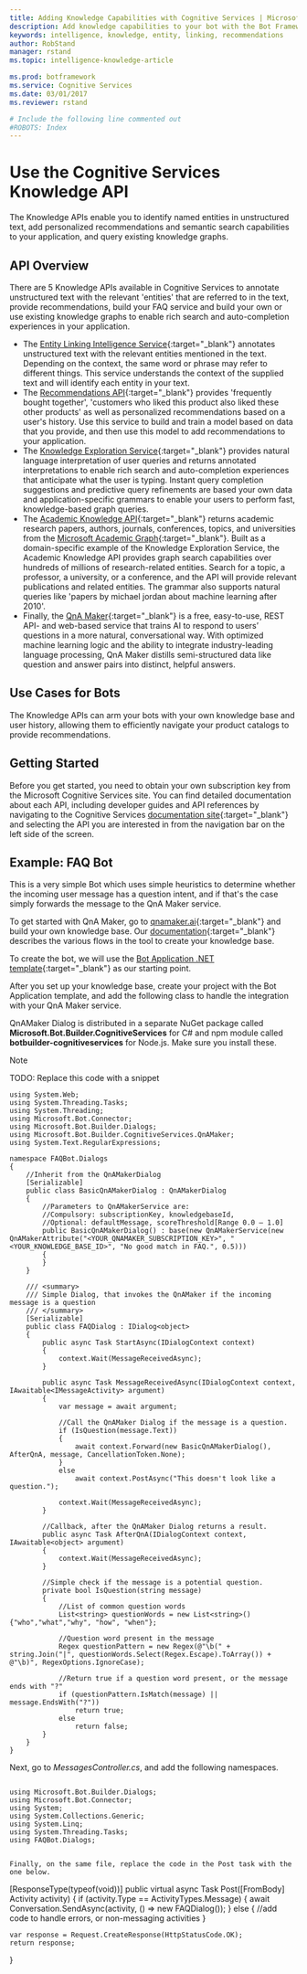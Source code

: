 ```yaml
---
title: Adding Knowledge Capabilities with Cognitive Services | Microsoft Docs
description: Add knowledge capabilities to your bot with the Bot Framework and Cognitive Services.
keywords: intelligence, knowledge, entity, linking, recommendations
author: RobStand
manager: rstand
ms.topic: intelligence-knowledge-article

ms.prod: botframework
ms.service: Cognitive Services
ms.date: 03/01/2017
ms.reviewer: rstand

# Include the following line commented out
#ROBOTS: Index
---
```

# Use the Cognitive Services Knowledge API
The Knowledge APIs enable you to identify named entities in unstructured text, add personalized recommendations and semantic search capabilities to your application, and query existing knowledge graphs.

## API Overview
There are 5 Knowledge APIs available in Cognitive Services to annotate unstructured text with the relevant 'entities' that are referred to in the text, provide recommendations, build your FAQ service and build your own or use existing knowledge graphs to enable rich search and auto-completion experiences in your application.

- The [Entity Linking Intelligence Service](https://www.microsoft.com/cognitive-services/en-us/entity-linking-intelligence-service){:target="_blank"} annotates unstructured text with the relevant entities mentioned in the text. Depending on the context, the same word or phrase may refer to different things. This service understands the context of the supplied text and will identify each entity in your text.    
- The [Recommendations API](https://www.microsoft.com/cognitive-services/en-us/bing-image-search-api){:target="_blank"} provides 'frequently bought together', 'customers who liked this product also liked these other products' as well as personalized recommendations based on a user's history. Use this service to build and train a model based on data that you provide, and then use this model to add recommendations to your application.
- The [Knowledge Exploration Service](https://www.microsoft.com/cognitive-services/en-us/knowledge-exploration-service){:target="_blank"} provides natural language interpretation of user queries and returns annotated interpretations to enable rich search and auto-completion experiences that anticipate what the user is typing. Instant query completion suggestions and predictive query refinements are based your own data and application-specific grammars to enable your users to perform fast, knowledge-based graph queries.    
- The [Academic Knowledge API](https://www.microsoft.com/cognitive-services/en-us/academic-knowledge-api){:target="_blank"} returns academic research papers, authors, journals, conferences, topics, and universities from the [Microsoft Academic Graph](https://www.microsoft.com/en-us/research/project/microsoft-academic-graph/){:target="_blank"}. Built as a domain-specific example of the Knowledge Exploration Service, the Academic Knowledge API provides graph search capabilities over hundreds of millions of research-related entities. Search for a topic, a professor, a university, or a conference, and the API will provide relevant publications and related entities. The grammar also supports natural queries like 'papers by michael jordan about machine learning after 2010'.
- Finally, the [QnA Maker](https://qnamaker.ai){:target="_blank"} is a free, easy-to-use, REST API- and web-based service that trains AI to respond to users’ questions in a more natural, conversational way. With optimized machine learning logic and the ability to integrate industry-leading language processing, QnA Maker distills semi-structured data like question and answer pairs into distinct, helpful answers.

## Use Cases for Bots
The Knowledge APIs can arm your bots with your own knowledge base and user history, allowing them to efficiently navigate your product catalogs to provide recommendations.

## Getting Started
Before you get started, you need to obtain your own subscription key from the Microsoft Cognitive Services site. You can find detailed documentation about each API, including developer guides and API references by navigating to the Cognitive Services [documentation site](https://www.microsoft.com/cognitive-services/en-us/documentation){:target="_blank"} and selecting the API you are interested in from the navigation bar on the left side of the screen.

## Example: FAQ Bot
This is a very simple Bot which uses simple heuristics to determine whether the incoming user message has a question intent, and if that's the case simply forwards the message to the QnA Maker service.

To get started with QnA Maker, go to [qnamaker.ai](https://qnamaker.ai){:target="_blank"} and build your own knowledge base. Our [documentation](https://qnamaker.ai/Documentation){:target="_blank"} describes the various flows in the tool to create your knowledge base.

To create the bot, we will use the [Bot Application .NET template](http://docs.botframework.com/connector/getstarted/#getting-started-in-net){:target="_blank"} as our starting point.

After you set up your knowledge base, create your project with the Bot Application template, and add the following class to handle the integration with your QnA Maker service.

QnAMaker Dialog is distributed in a separate NuGet package called **Microsoft.Bot.Builder.CognitiveServices** for C# and npm module called **botbuilder-cognitiveservices** for Node.js. Make sure you install these.

> [!NOTE]
> TODO: Replace this code with a snippet

```
using System.Web;
using System.Threading.Tasks;
using System.Threading;
using Microsoft.Bot.Connector;
using Microsoft.Bot.Builder.Dialogs;
using Microsoft.Bot.Builder.CognitiveServices.QnAMaker;
using System.Text.RegularExpressions;

namespace FAQBot.Dialogs
{
    //Inherit from the QnAMakerDialog
    [Serializable]
    public class BasicQnAMakerDialog : QnAMakerDialog
    {        
        //Parameters to QnAMakerService are:
        //Compulsory: subscriptionKey, knowledgebaseId,
        //Optional: defaultMessage, scoreThreshold[Range 0.0 – 1.0]
        public BasicQnAMakerDialog() : base(new QnAMakerService(new QnAMakerAttribute("<YOUR_QNAMAKER_SUBSCRIPTION_KEY>", "<YOUR_KNOWLEDGE_BASE_ID>", "No good match in FAQ.", 0.5)))
        {
        }
    }

    /// <summary>
    /// Simple Dialog, that invokes the QnAMaker if the incoming message is a question
    /// </summary>
    [Serializable]
    public class FAQDialog : IDialog<object>
    {
        public async Task StartAsync(IDialogContext context)
        {
            context.Wait(MessageReceivedAsync);
        }

        public async Task MessageReceivedAsync(IDialogContext context, IAwaitable<IMessageActivity> argument)
        {
            var message = await argument;

            //Call the QnAMaker Dialog if the message is a question.
            if (IsQuestion(message.Text))
            {
                await context.Forward(new BasicQnAMakerDialog(), AfterQnA, message, CancellationToken.None);
            }
            else
                await context.PostAsync("This doesn't look like a question.");

            context.Wait(MessageReceivedAsync);
        }

        //Callback, after the QnAMaker Dialog returns a result.
        public async Task AfterQnA(IDialogContext context, IAwaitable<object> argument)
        {
            context.Wait(MessageReceivedAsync);
        }

        //Simple check if the message is a potential question.
        private bool IsQuestion(string message)
        {
            //List of common question words
            List<string> questionWords = new List<string>(){"who","what","why", "how", "when"};

            //Question word present in the message
            Regex questionPattern = new Regex(@"\b(" + string.Join("|", questionWords.Select(Regex.Escape).ToArray()) + @"\b)", RegexOptions.IgnoreCase);

            //Return true if a question word present, or the message ends with "?"
            if (questionPattern.IsMatch(message) || message.EndsWith("?"))
                return true;
            else
                return false;
        }
    }
}
```

Next, go to *MessagesController.cs*, and add the following namespaces.

```

using Microsoft.Bot.Builder.Dialogs;
using Microsoft.Bot.Connector;
using System;
using System.Collections.Generic;
using System.Linq;
using System.Threading.Tasks;
using FAQBot.Dialogs;


Finally, on the same file, replace the code in the Post task with the one below.  

```
[ResponseType(typeof(void))]
public virtual async Task<HttpResponseMessage> Post([FromBody] Activity activity)
{
	if (activity.Type == ActivityTypes.Message)
	{
		await Conversation.SendAsync(activity, () => new FAQDialog());
	}
	else
	{
		//add code to handle errors, or non-messaging activities
	}

	var response = Request.CreateResponse(HttpStatusCode.OK);
	return response;
}
```
